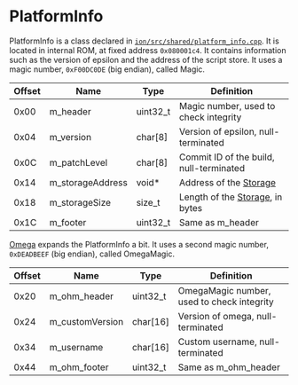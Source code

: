 
# PlatformInfo

PlatformInfo is a class declared in [`ion/src/shared/platform_info.cpp`](https://github.com/numworks/epsilon/blob/master/ion/src/shared/platform_info.cpp). It is located in internal ROM, at fixed address `0x080001c4`. It contains information such as the version of epsilon and the address of the script store. It uses a magic number, `0xF00DC0DE` (big endian), called Magic.

| Offset | Name             | Type     | Definition                                               |
|--------|------------------|----------|----------------------------------------------------------|
|  0x00  | m_header         | uint32_t | Magic number, used to check integrity                    |
|  0x04  | m_version        | char[8]  | Version of epsilon, null-terminated                      |
|  0x0C  | m_patchLevel     | char[8]  | Commit ID of the build, null-terminated                  |
|  0x14  | m_storageAddress | void*    | Address of the [Storage](/Shared/Ion/Storage.md)          |
|  0x18  | m_storageSize    | size_t   | Length of the [Storage](/Shared/Ion/Storage.md), in bytes |
|  0x1C  | m_footer         | uint32_t | Same as m_header                                         |

[Omega](https://github.com/Omega-Numworks/Omega) expands the PlatformInfo a bit. It uses a second magic number, `0xDEADBEEF` (big endian), called OmegaMagic.

| Offset | Name             | Type     | Definition                                 |
|--------|------------------|----------|--------------------------------------------|
|  0x20  | m_ohm_header     | uint32_t | OmegaMagic number, used to check integrity |
|  0x24  | m_customVersion  | char[16] | Version of omega, null-terminated          |
|  0x34  | m_username       | char[16] | Custom username, null-terminated           |
|  0x44  | m_ohm_footer     | uint32_t | Same as m_ohm_header                       |

